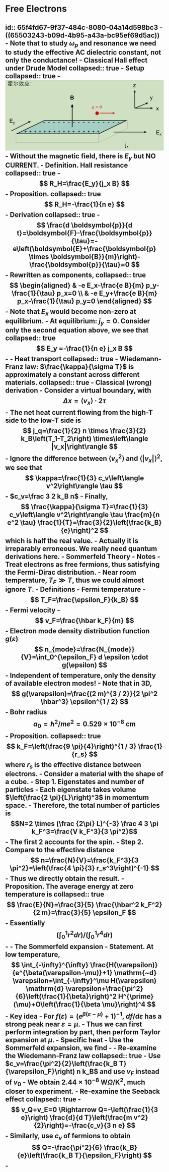 # Free Electrons
id:: 65f4fd67-9f37-484c-8080-04a14d598bc3
	- ((65503243-b09d-4b95-a43a-bc95ef69d5ac))
		- Note that to study $\omega_p$ and resonance we need to study the effective AC dielectric constant, not only the conductance!
	- Classical Hall effect under Drude Model
	  collapsed:: true
		- Setup
		  collapsed:: true
			- ![image.png](../assets/image_1710557578624_0.png)
			- Without the magnetic field, there is $E_y$ but **NO CURRENT**.
		- Definition. Hall resistance
		  collapsed:: true
			- $$
			  R_H=\frac{E_y}{j_x B}
			  $$
		- Proposition.
		  collapsed:: true
		  $$
		  R_H=-\frac{1}{n e}
		  $$
			- Derivation
			  collapsed:: true
				- $$
				  \frac{d \boldsymbol{p}}{d t}=\boldsymbol{F}-\frac{\boldsymbol{p}}{\tau}=-e\left(\boldsymbol{E}+\frac{\boldsymbol{p} \times \boldsymbol{B}}{m}\right)-\frac{\boldsymbol{p}}{\tau}=0
				  $$
				- Rewritten as components,
				  collapsed:: true
				  $$
				  \begin{aligned}
				  & -e E_x-\frac{e B}{m} p_y-\frac{1}{\tau} p_x=0 \\
				  & -e E_y+\frac{e B}{m} p_x-\frac{1}{\tau} p_y=0
				  \end{aligned}
				  $$
					- Note that $E_x$ would become non-zero at equilibrium.
				- At equilibrium: $j_y=0$. Consider only the second equation above, we see that
				  collapsed:: true
				  $$
				  E_y =-\frac{1}{n e} j_x B
				  $$
					-
	- Heat transport
	  collapsed:: true
		- Wiedemann-Franz law: $\frac{\kappa}{\sigma T}$ is approximately a constant across different materials.
		  collapsed:: true
			- Classical (wrong) derivation
				- Consider a virtual boundary, with
				  $$
				  \Delta x=\left\langle v_x\right\rangle \cdot 2 \tau
				  $$
				- The net heat current flowing from the high-T side to the low-T side is
				  $$
				  j_q=\frac{1}{2} n \times \frac{3}{2} k_B\left(T_1-T_2\right) \times\left\langle |v_x|\right\rangle
				  $$
				- Ignore the difference between $\left\langle v_x^2\right\rangle$ and $\left\langle |v_x|\right\rangle^2$, we see that
				  $$
				  \kappa=\frac{1}{3} c_v\left\langle v^2\right\rangle \tau
				  $$
					- $c_v=\frac 3 2 k_B n$
				- Finally,
				  $$
				  \frac{\kappa}{\sigma T}=\frac{1}{3} c_v\left\langle v^2\right\rangle \tau \frac{m}{n e^2 \tau} \frac{1}{T}=\frac{3}{2}\left(\frac{k_B}{e}\right)^2
				  $$
				  which is **half** the real value.
				- Actually it is irreparably erroneous. We really need quantum derivations here.
	- Sommerfeld Theory
		- Notes
			- Treat electrons as free fermions, thus satisfying the Fermi-Dirac distribution.
			- Near room temperature, $T_F \gg T$, thus we could almost ignore $T$.
		- Definitions
			- Fermi temperature
				- $$
				  T_F=\frac{\epsilon_F}{k_B}
				  $$
			- Fermi velocity
				- $$
				  v_F=\frac{\hbar k_F}{m}
				  $$
			- Electron **mode** density distribution function $g(\varepsilon)$
			  $$
			  n_{mode}=\frac{N_{mode}}{V}=\int_0^{\epsilon_F} d \epsilon \cdot g(\epsilon)
			  $$
				- Independent of temperature, only the density of available electron modes!
				- Note that in 3D, 
				  $$
				  g(\varepsilon)=\frac{(2 m)^{3 / 2}}{2 \pi^2 \hbar^3} \epsilon^{1 / 2}
				  $$
			- Bohr radius
			  $$
			  a_0=\hbar^2 / m e^2=0.529 \times 10^{-8} \mathrm{~cm}
			  $$
		- Proposition. 
		  collapsed:: true
		  $$
		  k_F=\left(\frac{9 \pi}{4}\right)^{1 / 3} \frac{1}{r_s}
		  $$
		  where $r_s$ is the effective distance between electrons.
			- Consider a material with the shape of a cube.
			- Step 1. Eigenstates and number of particles
				- Each eigenstate takes volume $\left(\frac{2 \pi}{L}\right)^3$ in momentum space.
				- Therefore, the total number of particles is 
				  $$N=2 \times (\frac {2\pi} L)^{-3} \frac 4 3 \pi k_F^3=\frac{V k_F^3}{3 \pi^2}$$
					- The first 2 accounts for the spin.
			- Step 2. Compare to the effective distance
			  $$
			  n=\frac{N}{V}=\frac{k_F^3}{3 \pi^2}=\left(\frac{4 \pi}{3} r_s^3\right)^{-1}
			  $$
			- Thus we directly obtain the result.
		- Proposition. The average energy at zero temperature is
		  collapsed:: true
		  $$
		  \frac{E}{N}=\frac{3}{5} \frac{\hbar^2 k_F^2}{2 m}=\frac{3}{5} \epsilon_F
		  $$
			- Essentially
			  $$(\int_0^1 r^2 dr) \big / (\int_0^1 r^4 dr)$$
			-
		- The Sommerfeld expansion
			- Statement. At low temperature,
			  $$
			  \int_{-\infty}^{\infty} \frac{H(\varepsilon)}{e^{\beta(\varepsilon-\mu)}+1} \mathrm{~d} \varepsilon=\int_{-\infty}^\mu H(\varepsilon) \mathrm{d} \varepsilon+\frac{\pi^2}{6}\left(\frac{1}{\beta}\right)^2 H^{\prime}(\mu)+O\left(\frac{1}{\beta \mu}\right)^4
			  $$
			- Key idea
				- For $f(\varepsilon)=(e^{\beta(\varepsilon-\mu)}+1)^{-1}$, $df/d\varepsilon$ has a **strong** peak near $\varepsilon=\mu$.
				- Thus we can first perform integration by part, then perform Taylor expansion at $\mu$.
		- Specific heat
			- Use the Sommerfeld expansion, we find
			-
		- Re-examine the Wiedemann-Franz law
		  collapsed:: true
			- Use $c_v=\frac{\pi^2}{2}\left(\frac{k_B T}{\varepsilon_F}\right) n k_B$ and use $v_F$ instead of $v_0$
			- We obtain $2.44 \times 10^{-8} \mathrm{~W} \Omega / \mathrm{K}^2$, much closer to experiment.
		- Re-examine the Seeback effect
		  collapsed:: true
			- $$
			  v_Q+v_E=0 \Rightarrow Q=-\left(\frac{1}{3 e}\right) \frac{d}{d T}\left(\frac{m v^2}{2}\right)=-\frac{c_v}{3 n e}
			  $$
			- Similarly, use $c_v$ of fermions to obtain
			  $$
			  Q=-\frac{\pi^2}{6} \frac{k_B}{e}\left(\frac{k_B T}{\epsilon_F}\right)
			  $$
		-
-